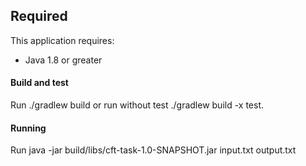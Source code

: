 ## Required
This application requires:
* Java 1.8 or greater
#### Build and test
Run ./gradlew build or run without test ./gradlew build -x test.
#### Running 
Run java -jar build/libs/cft-task-1.0-SNAPSHOT.jar input.txt output.txt
